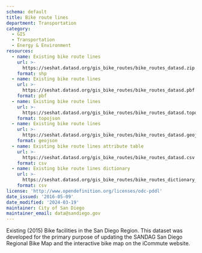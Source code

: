 ```yaml
---
schema: default
title: Bike route lines
department: Transportation
category:
  - GIS
  - Transportation
  - Energy & Environment
resources:
  - name: Existing bike route lines
    url: >-
      https://seshat.datasd.org/gis_bike_routes/bike_routes_datasd.zip
    format: shp
  - name: Existing bike route lines
    url: >-
      https://seshat.datasd.org/gis_bike_routes/bike_routes_datasd.pbf
    format: pbf
  - name: Existing bike route lines
    url: >-
      https://seshat.datasd.org/gis_bike_routes/bike_routes_datasd.topo.json
    format: topojson
  - name: Existing bike route lines
    url: >-
      https://seshat.datasd.org/gis_bike_routes/bike_routes_datasd.geojson
    format: geojson
  - name: Existing bike route lines attribute table
    url: >-
      https://seshat.datasd.org/gis_bike_routes/bike_routes_datasd.csv
    format: csv
  - name: Existing bike route lines dictionary
    url: >-
      https://seshat.datasd.org/gis_bike_routes/bike_routes_dictionary_datasd.csv
    format: csv
license: 'http://www.opendefinition.org/licenses/odc-pddl'
date_issued: '2016-05-09'
date_modified: '2024-03-19'
maintainer: City of San Diego
maintainer_email: data@sandiego.gov
---
```

Existing (2015) Bike facilities in the San Diego Region. This dataset was developed for the primary purpose of updating the SANDAG San Diego Regional Bike Map and the interactive bike map on the iCommute website.
